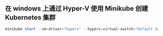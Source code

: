 ## 在 windows 上通过 Hyper-V 使用 Minikube 创建 Kubernetes 集群
```ps1
minikube start --vm-driver="hyperv" --hyperv-virtual-switch="Default Switch" --memory=4096 --registry-mirror=https://registry.docker-cn.com --image-repository=registry.cn-hangzhou.aliyuncs.com/google_containers --image-mirror-country=cn
```